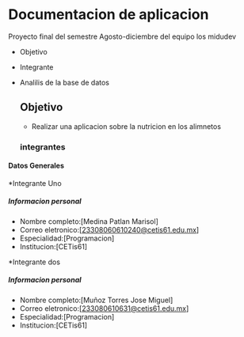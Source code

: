 # Documentacion de aplicacion 
Proyecto final del semestre Agosto-diciembre del equipo los midudev 

- Objetivo
- Integrante
- Analilis de la base de datos

  ## Objetivo
  * Realizar una aplicacion sobre la nutricion en los alimnetos

  ### integrantes
#### Datos Generales 
*Integrante Uno
##### Informacion personal
- Nombre completo:[Medina Patlan Marisol]
- Correo eletronico:[23308060610240@cetis61.edu.mx]
- Especialidad:[Programacion]
- Institucion:[CETis61]

*Integrante dos
##### Informacion personal
- Nombre completo:[Muñoz Torres Jose Miguel]
- Correo eletronico:[233080610631@cetis61.edu.mx]
- Especialidad:[Programacion]
- Institucion:[CETis61]
